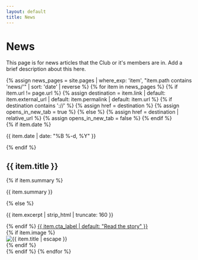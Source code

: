 ```yaml
---
layout: default
title: News
---
```


# News

This page is for news articles that the Club or it's members are in. Add a brief description about this here. 

<div class="news-cards">
  {% assign news_pages = site.pages | where_exp: 'item', "item.path contains 'news/'" | sort: 'date' | reverse %}
  {% for item in news_pages %}
    {% if item.url != page.url %}
      {% assign destination = item.link | default: item.external_url | default: item.permalink | default: item.url %}
      {% if destination contains '://' %}
        {% assign href = destination %}
        {% assign opens_in_new_tab = true %}
      {% else %}
        {% assign href = destination | relative_url %}
        {% assign opens_in_new_tab = false %}
      {% endif %}
      <article class="news-card">
        <div class="news-card__layout">
          <div class="news-card__content">
          {% if item.date %}
            <p class="news-card__meta">{{ item.date | date: "%B %-d, %Y" }}</p>
          {% endif %}
          <h2 class="news-card__title">{{ item.title }}</h2>
          {% if item.summary %}
            <p class="news-card__summary">{{ item.summary }}</p>
          {% else %}
            <p class="news-card__summary">{{ item.excerpt | strip_html | truncate: 160 }}</p>
          {% endif %}
          <a class="news-card__link" href="{{ href }}"{% if opens_in_new_tab %} target="_blank" rel="noopener"{% endif %}>{{ item.cta_label | default: "Read the story" }}</a>
          </div>
          {% if item.image %}
          <div class="news-card__image" aria-hidden="true">
            <img src="{{ item.image }}" alt="{{ item.title | escape }}" loading="lazy" />
          </div>
          {% endif %}
        </div>
      </article>
    {% endif %}
  {% endfor %}
</div>
